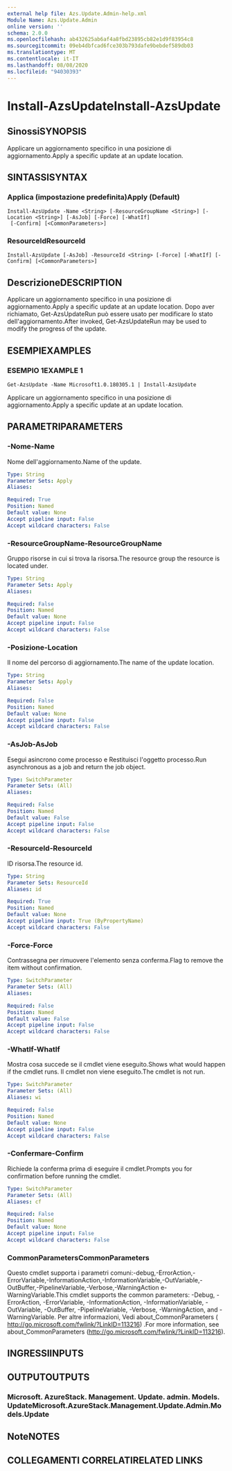 ```yaml
---
external help file: Azs.Update.Admin-help.xml
Module Name: Azs.Update.Admin
online version: ''
schema: 2.0.0
ms.openlocfilehash: ab432625ab6af4a8fbd23895cb82e1d9f83954c8
ms.sourcegitcommit: 09eb4dbfcad6fce303b793dafe9bebdef589db03
ms.translationtype: MT
ms.contentlocale: it-IT
ms.lasthandoff: 08/08/2020
ms.locfileid: "94030393"
---
```

# <span data-ttu-id="64c9a-101">Install-AzsUpdate</span><span class="sxs-lookup"><span data-stu-id="64c9a-101">Install-AzsUpdate</span></span>

## <span data-ttu-id="64c9a-102">Sinossi</span><span class="sxs-lookup"><span data-stu-id="64c9a-102">SYNOPSIS</span></span>
<span data-ttu-id="64c9a-103">Applicare un aggiornamento specifico in una posizione di aggiornamento.</span><span class="sxs-lookup"><span data-stu-id="64c9a-103">Apply a specific update at an update location.</span></span>

## <span data-ttu-id="64c9a-104">SINTASSI</span><span class="sxs-lookup"><span data-stu-id="64c9a-104">SYNTAX</span></span>

### <span data-ttu-id="64c9a-105">Applica (impostazione predefinita)</span><span class="sxs-lookup"><span data-stu-id="64c9a-105">Apply (Default)</span></span>
```
Install-AzsUpdate -Name <String> [-ResourceGroupName <String>] [-Location <String>] [-AsJob] [-Force] [-WhatIf]
 [-Confirm] [<CommonParameters>]
```

### <span data-ttu-id="64c9a-106">ResourceId</span><span class="sxs-lookup"><span data-stu-id="64c9a-106">ResourceId</span></span>
```
Install-AzsUpdate [-AsJob] -ResourceId <String> [-Force] [-WhatIf] [-Confirm] [<CommonParameters>]
```

## <span data-ttu-id="64c9a-107">Descrizione</span><span class="sxs-lookup"><span data-stu-id="64c9a-107">DESCRIPTION</span></span>
<span data-ttu-id="64c9a-108">Applicare un aggiornamento specifico in una posizione di aggiornamento.</span><span class="sxs-lookup"><span data-stu-id="64c9a-108">Apply a specific update at an update location.</span></span> <span data-ttu-id="64c9a-109">Dopo aver richiamato, Get-AzsUpdateRun può essere usato per modificare lo stato dell'aggiornamento.</span><span class="sxs-lookup"><span data-stu-id="64c9a-109">After invoked, Get-AzsUpdateRun may be used to modify the progress of the update.</span></span>

## <span data-ttu-id="64c9a-110">ESEMPI</span><span class="sxs-lookup"><span data-stu-id="64c9a-110">EXAMPLES</span></span>

### <span data-ttu-id="64c9a-111">ESEMPIO 1</span><span class="sxs-lookup"><span data-stu-id="64c9a-111">EXAMPLE 1</span></span>
```
Get-AzsUpdate -Name Microsoft1.0.180305.1 | Install-AzsUpdate
```

<span data-ttu-id="64c9a-112">Applicare un aggiornamento specifico in una posizione di aggiornamento.</span><span class="sxs-lookup"><span data-stu-id="64c9a-112">Apply a specific update at an update location.</span></span>

## <span data-ttu-id="64c9a-113">PARAMETRI</span><span class="sxs-lookup"><span data-stu-id="64c9a-113">PARAMETERS</span></span>

### <span data-ttu-id="64c9a-114">-Nome</span><span class="sxs-lookup"><span data-stu-id="64c9a-114">-Name</span></span>
<span data-ttu-id="64c9a-115">Nome dell'aggiornamento.</span><span class="sxs-lookup"><span data-stu-id="64c9a-115">Name of the update.</span></span>

```yaml
Type: String
Parameter Sets: Apply
Aliases:

Required: True
Position: Named
Default value: None
Accept pipeline input: False
Accept wildcard characters: False
```

### <span data-ttu-id="64c9a-116">-ResourceGroupName</span><span class="sxs-lookup"><span data-stu-id="64c9a-116">-ResourceGroupName</span></span>
<span data-ttu-id="64c9a-117">Gruppo risorse in cui si trova la risorsa.</span><span class="sxs-lookup"><span data-stu-id="64c9a-117">The resource group the resource is located under.</span></span>

```yaml
Type: String
Parameter Sets: Apply
Aliases:

Required: False
Position: Named
Default value: None
Accept pipeline input: False
Accept wildcard characters: False
```

### <span data-ttu-id="64c9a-118">-Posizione</span><span class="sxs-lookup"><span data-stu-id="64c9a-118">-Location</span></span>
<span data-ttu-id="64c9a-119">Il nome del percorso di aggiornamento.</span><span class="sxs-lookup"><span data-stu-id="64c9a-119">The name of the update location.</span></span>

```yaml
Type: String
Parameter Sets: Apply
Aliases:

Required: False
Position: Named
Default value: None
Accept pipeline input: False
Accept wildcard characters: False
```

### <span data-ttu-id="64c9a-120">-AsJob</span><span class="sxs-lookup"><span data-stu-id="64c9a-120">-AsJob</span></span>
<span data-ttu-id="64c9a-121">Esegui asincrono come processo e Restituisci l'oggetto processo.</span><span class="sxs-lookup"><span data-stu-id="64c9a-121">Run asynchronous as a job and return the job object.</span></span>

```yaml
Type: SwitchParameter
Parameter Sets: (All)
Aliases:

Required: False
Position: Named
Default value: False
Accept pipeline input: False
Accept wildcard characters: False
```

### <span data-ttu-id="64c9a-122">-ResourceId</span><span class="sxs-lookup"><span data-stu-id="64c9a-122">-ResourceId</span></span>
<span data-ttu-id="64c9a-123">ID risorsa.</span><span class="sxs-lookup"><span data-stu-id="64c9a-123">The resource id.</span></span>

```yaml
Type: String
Parameter Sets: ResourceId
Aliases: id

Required: True
Position: Named
Default value: None
Accept pipeline input: True (ByPropertyName)
Accept wildcard characters: False
```

### <span data-ttu-id="64c9a-124">-Force</span><span class="sxs-lookup"><span data-stu-id="64c9a-124">-Force</span></span>
<span data-ttu-id="64c9a-125">Contrassegna per rimuovere l'elemento senza conferma.</span><span class="sxs-lookup"><span data-stu-id="64c9a-125">Flag to remove the item without confirmation.</span></span>

```yaml
Type: SwitchParameter
Parameter Sets: (All)
Aliases:

Required: False
Position: Named
Default value: False
Accept pipeline input: False
Accept wildcard characters: False
```

### <span data-ttu-id="64c9a-126">-WhatIf</span><span class="sxs-lookup"><span data-stu-id="64c9a-126">-WhatIf</span></span>
<span data-ttu-id="64c9a-127">Mostra cosa succede se il cmdlet viene eseguito.</span><span class="sxs-lookup"><span data-stu-id="64c9a-127">Shows what would happen if the cmdlet runs.</span></span>
<span data-ttu-id="64c9a-128">Il cmdlet non viene eseguito.</span><span class="sxs-lookup"><span data-stu-id="64c9a-128">The cmdlet is not run.</span></span>

```yaml
Type: SwitchParameter
Parameter Sets: (All)
Aliases: wi

Required: False
Position: Named
Default value: None
Accept pipeline input: False
Accept wildcard characters: False
```

### <span data-ttu-id="64c9a-129">-Confermare</span><span class="sxs-lookup"><span data-stu-id="64c9a-129">-Confirm</span></span>
<span data-ttu-id="64c9a-130">Richiede la conferma prima di eseguire il cmdlet.</span><span class="sxs-lookup"><span data-stu-id="64c9a-130">Prompts you for confirmation before running the cmdlet.</span></span>

```yaml
Type: SwitchParameter
Parameter Sets: (All)
Aliases: cf

Required: False
Position: Named
Default value: None
Accept pipeline input: False
Accept wildcard characters: False
```

### <span data-ttu-id="64c9a-131">CommonParameters</span><span class="sxs-lookup"><span data-stu-id="64c9a-131">CommonParameters</span></span>
<span data-ttu-id="64c9a-132">Questo cmdlet supporta i parametri comuni:-debug,-ErrorAction,-ErrorVariable,-InformationAction,-InformationVariable,-OutVariable,-OutBuffer,-PipelineVariable,-Verbose,-WarningAction e-WarningVariable.</span><span class="sxs-lookup"><span data-stu-id="64c9a-132">This cmdlet supports the common parameters: -Debug, -ErrorAction, -ErrorVariable, -InformationAction, -InformationVariable, -OutVariable, -OutBuffer, -PipelineVariable, -Verbose, -WarningAction, and -WarningVariable.</span></span> <span data-ttu-id="64c9a-133">Per altre informazioni, Vedi about_CommonParameters ( http://go.microsoft.com/fwlink/?LinkID=113216) .</span><span class="sxs-lookup"><span data-stu-id="64c9a-133">For more information, see about_CommonParameters (http://go.microsoft.com/fwlink/?LinkID=113216).</span></span>

## <span data-ttu-id="64c9a-134">INGRESSI</span><span class="sxs-lookup"><span data-stu-id="64c9a-134">INPUTS</span></span>

## <span data-ttu-id="64c9a-135">OUTPUT</span><span class="sxs-lookup"><span data-stu-id="64c9a-135">OUTPUTS</span></span>

### <span data-ttu-id="64c9a-136">Microsoft. AzureStack. Management. Update. admin. Models. Update</span><span class="sxs-lookup"><span data-stu-id="64c9a-136">Microsoft.AzureStack.Management.Update.Admin.Models.Update</span></span>

## <span data-ttu-id="64c9a-137">Note</span><span class="sxs-lookup"><span data-stu-id="64c9a-137">NOTES</span></span>

## <span data-ttu-id="64c9a-138">COLLEGAMENTI CORRELATI</span><span class="sxs-lookup"><span data-stu-id="64c9a-138">RELATED LINKS</span></span>
